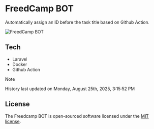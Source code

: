 # FreedCamp BOT

Automatically assign an ID before the task title based on Github Action.

![FreedCamp BOT](https://repository-images.githubusercontent.com/737932867/7d34798b-2680-471c-b089-a78a718d3d6a)

## Tech

- Laravel
- Docker
- Github Action

> [!NOTE]  
> History last updated on Monday, August 25th, 2025, 3:15:52 PM

## License

The Freedcamp BOT is open-sourced software licensed under the [MIT license](https://opensource.org/licenses/MIT).
